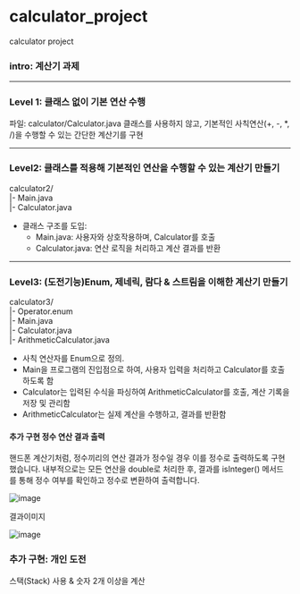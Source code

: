 # calculator_project
calculator project 


### intro:  계산기 과제

<hr/>

### Level 1: 클래스 없이 기본 연산 수행
파일: calculator/Calculator.java
클래스를 사용하지 않고, 기본적인 사칙연산(+, -, *, /)을 수행할 수 있는 간단한 계산기를 구현

<hr/>

### Level2: 클래스를 적용해 기본적인 연산을 수행할 수 있는 계산기 만들기
calculator2/<br/>
  |- Main.java<br/>
  |- Calculator.java<br/>

- 클래스 구조를 도입:
  - Main.java: 사용자와 상호작용하며, Calculator를 호출
  - Calculator.java: 연산 로직을 처리하고 계산 결과를 반환

<hr/>

### Level3: (도전기능)Enum, 제네릭, 람다 & 스트림을 이해한 계산기 만들기
calculator3/<br/>
  |- Operator.enum<br/>
  |- Main.java<br/>
  |- Calculator.java<br/>
  |- ArithmeticCalculator.java<br/>

- 사칙 연산자를 Enum으로 정의.
- Main을 프로그램의 진입점으로 하여, 사용자 입력을 처리하고 Calculator를 호출하도록 함
- Calculator는 입력된 수식을 파싱하여 ArithmeticCalculator를 호출, 계산 기록을 저장 및 관리함
- ArithmeticCalculator는 실제 계산을 수행하고, 결과를 반환함

#### 추가 구현  정수 연산 결과 출력

핸드폰 계산기처럼, 정수끼리의 연산 결과가 정수일 경우 이를 정수로 출력하도록 구현했습니다.
내부적으로는 모든 연산을 double로 처리한 후, 결과를 isInteger() 메서드를 통해 정수 여부를 확인하고 정수로 변환하여 출력합니다.


![image](https://github.com/user-attachments/assets/cee39702-8288-4cb1-a495-2feffb3ebdf8)

결과이미지

![image](https://github.com/user-attachments/assets/cbf99fda-ffea-43fd-bf43-39b0eddf66ea)


### 추가 구현: 개인 도전
스택(Stack) 사용 & 숫자 2개 이상을 계산